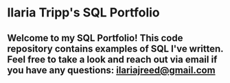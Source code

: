 # Ilaria Tripp's SQL Portfolio

## Welcome to my SQL Portfolio! This code repository contains examples of SQL I've written. Feel free to take a look and reach out via email if you have any questions: ilariajreed@gmail.com
